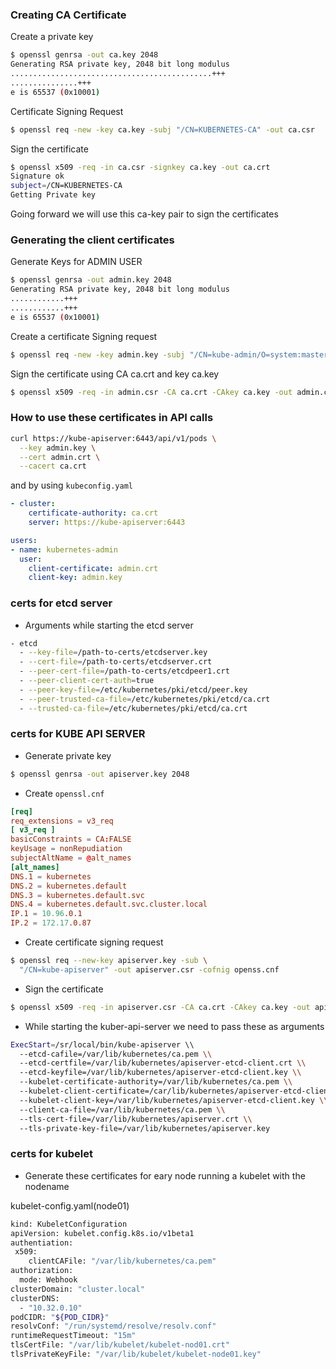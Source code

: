

### Creating CA Certificate

Create a private key 

```bash
$ openssl genrsa -out ca.key 2048
Generating RSA private key, 2048 bit long modulus
.............................................+++
...............+++
e is 65537 (0x10001)
```

Certificate Signing Request

```bash
$ openssl req -new -key ca.key -subj "/CN=KUBERNETES-CA" -out ca.csr
```

Sign the certificate 

```bash
$ openssl x509 -req -in ca.csr -signkey ca.key -out ca.crt                                             
Signature ok
subject=/CN=KUBERNETES-CA
Getting Private key
```

Going forward we will use this ca-key pair to sign the certificates

### Generating the client certificates


Generate Keys for ADMIN USER

```bash
$ openssl genrsa -out admin.key 2048
Generating RSA private key, 2048 bit long modulus
............+++
............+++
e is 65537 (0x10001)
```

Create a certificate Signing request

```bash
$ openssl req -new -key admin.key -subj "/CN=kube-admin/O=system:masters" -out admin.csr
```

Sign the certificate using CA ca.crt and key ca.key

```bash
$ openssl x509 -req -in admin.csr -CA ca.crt -CAkey ca.key -out admin.crt
```

### How to use these certificates in API calls

```bash
curl https://kube-apiserver:6443/api/v1/pods \
  --key admin.key \
  --cert admin.crt \
  --cacert ca.crt
```
and by using `kubeconfig.yaml`

```yaml
- cluster:
    certificate-authority: ca.crt
    server: https://kube-apiserver:6443

users:
- name: kubernetes-admin
  user:
    client-certificate: admin.crt
    client-key: admin.key
```

### certs for etcd server

- Arguments while starting the etcd server

```bash
- etcd
  - --key-file=/path-to-certs/etcdserver.key
  - --cert-file=/path-to-certs/etcdserver.crt
  - --peer-cert-file=/path-to-certs/etcdpeer1.crt
  - --peer-client-cert-auth=true
  - --peer-key-file=/etc/kubernetes/pki/etcd/peer.key
  - --peer-trusted-ca-file=/etc/kubernetes/pki/etcd/ca.crt
  - --trusted-ca-file=/etc/kubernetes/pki/etcd/ca.crt
```

### certs for KUBE API SERVER

- Generate private key
```bash
$ openssl genrsa -out apiserver.key 2048
```

- Create `openssl.cnf`

```cnf
[req]
req_extensions = v3_req
[ v3_req ]
basicConstraints = CA:FALSE
keyUsage = nonRepudiation
subjectAltName = @alt_names
[alt_names]
DNS.1 = kubernetes
DNS.2 = kubernetes.default
DNS.3 = kubernetes.default.svc
DNS.4 = kubernetes.default.svc.cluster.local
IP.1 = 10.96.0.1
IP.2 = 172.17.0.87
```

- Create certificate signing request
```bash
$ openssl req --new-key apiserver.key -sub \
  "/CN=kube-apiserver" -out apiserver.csr -cofnig openss.cnf
```

- Sign the certificate 

```bash
$ openssl x509 -req -in apiserver.csr -CA ca.crt -CAkey ca.key -out apiserver.crt
```

- While starting the kuber-api-server we need to pass these as arguments

```bash
ExecStart=/sr/local/bin/kube-apiserver \\
  --etcd-cafile=/var/lib/kubernetes/ca.pem \\
  --etcd-certfile=/var/lib/kubernetes/apiserver-etcd-client.crt \\
  --etcd-keyfile=/var/lib/kubernetes/apiserver-etcd-client.key \\
  --kubelet-certificate-authority=/var/lib/kubernetes/ca.pem \\
  --kubelet-client-certificate=/car/lib/kubernetes/apiserver-etcd-client.key \\
  --kubelet-client-key=/var/lib/kubernetes/apiserver-etcd-client.key \\
  --client-ca-file=/var/lib/kubernetes/ca.pem \\
  --tls-cert-file=/var/lib/kubernetes/apiserver.crt \\
  --tls-private-key-file=/var/lib/kubernetes/apiserver.key 
```

### certs for kubelet

- Generate these certificates for eary node running a kubelet with the nodename

kubelet-config.yaml(node01)
```bash
kind: KubeletConfiguration
apiVersion: kubelet.config.k8s.io/v1beta1
authentiation:
 x509:
    clientCAFile: "/var/lib/kubernetes/ca.pem"
authorization:
  mode: Webhook
clusterDomain: "cluster.local"
clusterDNS:
  - "10.32.0.10"
podCIDR: "${POD_CIDR}"
resolvConf: "/run/systemd/resolve/resolv.conf"
runtimeRequestTimeout: "15m"
tlsCertFile: "/var/lib/kubelet/kubelet-nod01.crt"
tlsPrivateKeyFile: "/var/lib/kubelet/kubelet-node01.key"

```